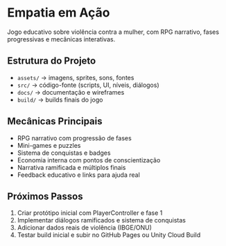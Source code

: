 # Empatia em Ação

Jogo educativo sobre violência contra a mulher, com RPG narrativo, fases progressivas e mecânicas interativas.

## Estrutura do Projeto

- `assets/` → imagens, sprites, sons, fontes
- `src/` → código-fonte (scripts, UI, níveis, diálogos)
- `docs/` → documentação e wireframes
- `build/` → builds finais do jogo

## Mecânicas Principais

- RPG narrativo com progressão de fases
- Mini-games e puzzles
- Sistema de conquistas e badges
- Economia interna com pontos de conscientização
- Narrativa ramificada e múltiplos finais
- Feedback educativo e links para ajuda real

## Próximos Passos

1. Criar protótipo inicial com PlayerController e fase 1
2. Implementar diálogos ramificados e sistema de conquistas
3. Adicionar dados reais de violência (IBGE/ONU)
4. Testar build inicial e subir no GitHub Pages ou Unity Cloud Build

